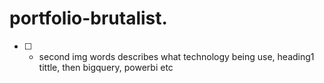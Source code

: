 # portfolio-brutalist.

- [ ] - second img words describes what technology being use, heading1 tittle, then bigquery, powerbi etc
